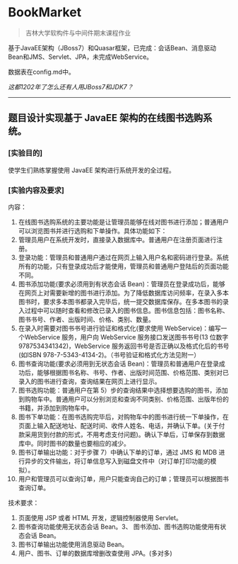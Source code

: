 # BookMarket

> 吉林大学软构件与中间件期末课程作业

基于JavaEE架构（JBoss7）和Quasar框架，已完成：会话Bean、消息驱动Bean和JMS、Servlet、JPA，未完成WebService。

数据表在config.md中。

*这都1202年了怎么还有人用JBoss7和JDK7？*

-----

## 题目设计实现基于 JavaEE 架构的在线图书选购系统。

### [实验目的] 

使学生们熟练掌握使用 JavaEE 架构进行系统开发的全过程。

### [实验内容及要求] 

内容：

1. 在线图书选购系统的主要功能是让管理员能够在线对图书进行添加；普通用户可以浏览图书并进行选购和下单操作。具体功能如下：
  1. 管理员用户在系统开发时，直接录入数据库中。普通用户在注册页面进行注册。
  2. 登录功能：管理员和普通用户通过在网页上输入用户名和密码进行登录。系统所有的功能，只有登录成功后才能使用，管理员和普通用户登陆后的页面功能不同。
  3. 图书添加功能(要求必须用到有状态会话 Bean)：管理员在登录成功后，能够在网页上对需要新增的图书进行添加。为了降低数据库访问频率，在录入多本图书时，要求多本图书都录入完毕后，统一提交数据库保存。在多本图书的录入过程中可以随时查看和修改已录入的图书信息。图书信息包括：图书名称、图书书号、作者、出版时间、价格、类别、数量。
  4. 在录入时需要对图书书号进行验证和格式化(要求使用 WebService)：编写一个WebService 服务，用户向 WebService 服务接口发送图书书号(13 位数字9787534341342)，WebService 服务返回书号是否正确以及格式化后的书号(如ISBN 978-7-5343-4134-2)。（书号验证和格式化方法见附一）
  5. 图书查询功能(要求必须用到无状态会话 Bean)：管理员和普通用户在登录成功后，能够根据图书名称、书号、作者、出版时间范围、价格范围、类别对已录入的图书进行查询，查询结果在网页上进行显示。
  6. 图书选购功能：普通用户在第 5）步的查询结果中选择想要选购的图书，添加到购物车中。普通用户可以分别浏览和查询不同类别、价格范围、出版年份的书籍，并添加到购物车中。
  7. 图书下单功能：在图书选购完毕后，对购物车中的图书进行统一下单操作，在页面上输入配送地址、配送时间、收件人姓名、电话，并确认下单。(关于付款采用货到付款的形式，不用考虑支付问题)。确认下单后，订单保存到数据库中。同时图书的数量也要相应的减少。
  8. 图书订单输出功能：对于步骤 7）中确认下单的订单，通过 JMS 和 MDB 进行异步的文件输出，将订单信息写入到磁盘文件中（对订单打印功能的模拟）。
  9. 用户和管理员可以查询订单，用户只能查询自己的订单；管理员可以根据图书查询订单。

技术要求：

1. 页面使用 JSP 或者 HTML 开发，逻辑控制器使用 Servlet。
2. 图书查询功能使用无状态会话 Bean。3、 图书添加、图书选购功能使用有状态会话 Bean。
4. 图书订单输出功能使用消息驱动 Bean。
5. 用户、图书、订单的数据库增删改查使用 JPA。(多对多) 
